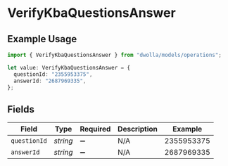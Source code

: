 # VerifyKbaQuestionsAnswer

## Example Usage

```typescript
import { VerifyKbaQuestionsAnswer } from "dwolla/models/operations";

let value: VerifyKbaQuestionsAnswer = {
  questionId: "2355953375",
  answerId: "2687969335",
};
```

## Fields

| Field              | Type               | Required           | Description        | Example            |
| ------------------ | ------------------ | ------------------ | ------------------ | ------------------ |
| `questionId`       | *string*           | :heavy_minus_sign: | N/A                | 2355953375         |
| `answerId`         | *string*           | :heavy_minus_sign: | N/A                | 2687969335         |